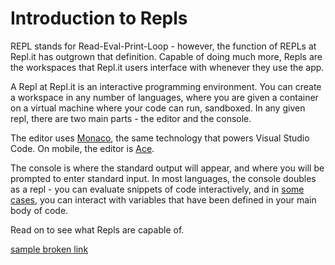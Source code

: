 # Introduction to Repls

REPL stands for Read-Eval-Print-Loop - however, the function of REPLs at Repl.it has
outgrown that definition.  Capable of doing much more, Repls are the workspaces that
Repl.it users interface with whenever they use the app.

A Repl at Repl.it is an interactive programming environment.  You can create a workspace
in any number of languages, where you are given a container on a virtual machine where
your code can run, sandboxed. In any given repl, there are two main parts - the editor
and the console.

The editor uses [Monaco](https://microsoft.github.io/monaco-editor/),
the same technology that powers Visual Studio Code.  On mobile, the editor is
[Ace](https://ace.c9.io/).

The console is where the standard output will appear, and where you will be prompted to
enter standard input.  In most languages, the console doubles as a repl - you can evaluate
snippets of code interactively, and in [some cases](/site/docs/repls/files), you can interact with
variables that have been defined in your main body of code.

Read on to see what Repls are capable of.

[sample broken link](/site/docs/repls/dafhsdf)